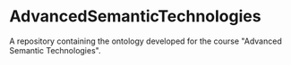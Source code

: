 # AdvancedSemanticTechnologies
A repository containing the ontology developed for the course "Advanced Semantic Technologies".
